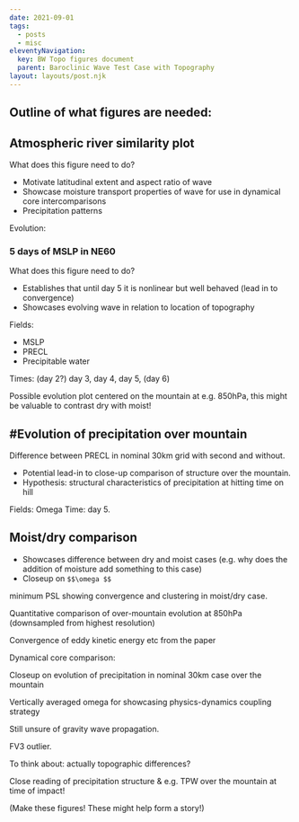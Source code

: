 ```yaml
---
date: 2021-09-01
tags:
  - posts
  - misc
eleventyNavigation:
  key: BW Topo figures document
  parent: Baroclinic Wave Test Case with Topography
layout: layouts/post.njk
---
```



## Outline of what figures are needed:



## Atmospheric river similarity plot
What does this figure need to do?
* Motivate latitudinal extent and aspect ratio of wave
* Showcase moisture transport properties of wave for use in dynamical core intercomparisons
* Precipitation patterns


Evolution:



### 5 days of MSLP in NE60
What does this figure need to do? 
* Establishes that until day 5 it is nonlinear but well behaved (lead in to convergence)
* Showcases evolving wave in relation to location of topography

Fields: 
* MSLP
* PRECL
* Precipitable water

Times: 
(day 2?) day 3, day 4, day 5, (day 6)

<span class="todo">Possible evolution plot centered on the mountain at e.g. 850hPa,
this might be valuable to contrast dry with moist! </span> 


## #Evolution of precipitation over mountain
Difference between PRECL in nominal 30km grid with second and without. 
* Potential lead-in to close-up comparison of structure over the mountain. 
* Hypothesis: structural characteristics of precipitation at hitting time on hill 

Fields:
Omega
Time: day 5.


## Moist/dry comparison
* Showcases difference between dry and moist cases (e.g. why does the addition of moisture add something to this case)
* Closeup on `$$\omega $$`


minimum PSL showing convergence and clustering in moist/dry case.


Quantitative comparison of over-mountain evolution at 850hPa (downsampled from highest resolution)


Convergence of eddy kinetic energy etc from the paper

Dynamical core comparison:

Closeup on evolution of precipitation in nominal 30km case over the mountain

Vertically averaged omega for showcasing physics-dynamics coupling strategy

Still unsure of gravity wave propagation. 

FV3 outlier.

To think about: actually topographic differences?

Close reading of precipitation structure & e.g. TPW over the mountain at time of impact! 

(Make these figures! These might help form a story!)



